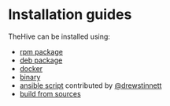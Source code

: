 # Installation guides

TheHive can be installed using:
- [rpm package](rpm-guide.md)
- [deb package](deb-guide.md)
- [docker](docker-guide.md)
- [binary](binary-guide.md)
- [ansible script](https://github.com/drewstinnett/ansible-thehive) contributed by [@drewstinnett](https://github.com/drewstinnett)
- [build from sources](build-guide.md)